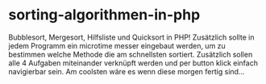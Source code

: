 # sorting-algorithmen-in-php
Bubblesort, Mergesort, Hilfsliste und Quicksort in PHP!
Zusätzlich sollte in jedem Programm ein microtime messer eingebaut werden, um zu bestimmen welche Methode die am schnellsten
sortiert. Zusätzlich sollen alle 4 Aufgaben miteinander verknüpft werden und per button klick einfach navigierbar sein. 
Am coolsten wäre es wenn diese morgen fertig sind...
